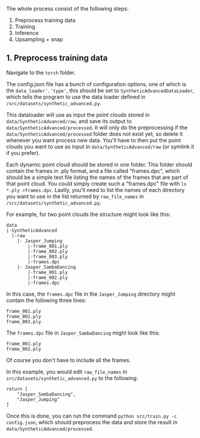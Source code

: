 The whole process consist of the following steps:

1. Preprocess training data 
2. Training 
3. Inference
4. Upsampling + snap


## 1. Preprocess training data

Navigate to the `torch` folder.

The config.json file has a bunch of configuration options, one of which is the `data_loader'.'type'`, this should be set to `SyntheticAdvancedDataLoader`, which tells the program to use the data loader defined in `/src/datasets/synthetic_advanced.py`.

This dataloader will use as input the point clouds stored in `data/SyntheticAdvanced/raw`, and save its output to `data/SyntheticAdvanced/processed`. It will only do the preprocessing if the `data/SyntheticAdvanced/processed` folder does not exist yet, so delete it whenever you want process new data. You'll have to then put the point clouds you want to use as input in `data/SyntheticAdvanced/raw` (or symlink it if you prefer). 

Each dynamic point cloud should be stored in one folder. This folder should contain the frames in .ply format, and a file called "frames.dpc", which should be a simple text file listing the names of the frames that are part of that point cloud. You could simply create such a "frames.dpc" file with `ls *.ply >frames.dpc`. Lastly, you'll need to list the names of each directory you want to use in the list returned by `raw_file_names` in `/src/datasets/synthetic_advanced.py`.


For example, for two point clouds the structure might look like this:

```
data
|-SyntheticAdvanced
  |-raw
    |- Jasper_Jumping
        |-frame_001.ply
        |-frame_002.ply
        |-frame_003.ply
        |-frames.dpc
    |- Jasper_SambaDancing
        |-frame_001.ply
        |-frame_002.ply
        |-frames.dpc
```

In this case, the `frames.dpc` file in the `Jasper_Jumping` directory might contain the following three lines:

```
frame_001.ply
frame_002.ply
frame_003.ply
```

The `frames.dpc` file in `Jasper_SambaDancing` might look like this:

```
frame_001.ply
frame_002.ply
```

Of course you don't have to include all the frames.

In this example, you would edit `raw_file_names` in `src/datasets/synthetic_advanced.py` to the following:

```
return [
    "Jasper_SambaDancing",
    "Jasper_Jumping"
]
```

Once this is done, you can run the command `python src/train.py -c config.json`, which should preprocess the data and store the result in `data/SyntheticAdvanced/processed`.
